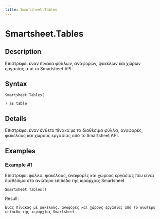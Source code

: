 ```yaml
---
title: Smartsheet.Tables
---
```


# Smartsheet.Tables


## Description

Επιστρέφει έναν πίνακα φύλλων, αναφορών, φακέλων και χώρων εργασίας από το Smartsheet API


## Syntax

```powerquery
Smartsheet.Tables(

) as table
```


## Details

Επιστρέφει έναν ένθετο πίνακα με τα διαθέσιμα φύλλα, αναφορές, φακέλους και χώρους εργασίας από το Smartsheet API.


## Examples

### Example #1 
Επιστρέφει φύλλα, φακέλους, αναφορές και χώρους εργασίας που είναι διαθέσιμα στο ανώτερο επίπεδο της ιεραρχίας Smartsheet
```powerquery
Smartsheet.Tables()
```

Result: 
```powerquery
Ένας πίνακας με φακέλους, αναφορές και χώρους εργασίας από το ανώτερο επίπεδο της ιεραρχίας Smartsheet
```



